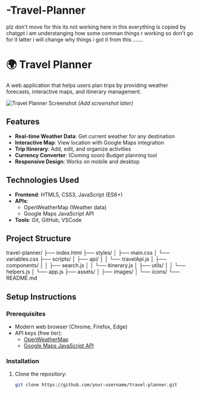 # -Travel-Planner


plz don't move for this its not working here in this everything is copied by chatgpt i am understanging how some comman things r working so don't go for it latter i will change why things i got it from this .......
# 🌍 Travel Planner

A web application that helps users plan trips by providing weather forecasts, interactive maps, and itinerary management.

![Travel Planner Screenshot](./assets/screenshot.png) *(Add screenshot later)*

## Features

- **Real-time Weather Data**: Get current weather for any destination
- **Interactive Map**: View location with Google Maps integration
- **Trip Itinerary**: Add, edit, and organize activities
- **Currency Converter**: (Coming soon) Budget planning tool
- **Responsive Design**: Works on mobile and desktop

## Technologies Used

- **Frontend**: HTML5, CSS3, JavaScript (ES6+)
- **APIs**: 
  - OpenWeatherMap (Weather data)
  - Google Maps JavaScript API
- **Tools**: Git, GitHub, VSCode

## Project Structure
travel-planner/
├── index.html
├── styles/
│ ├── main.css
│ └── variables.css
├── scripts/
│ ├── api/
│ │ └── travelApi.js
│ ├── components/
│ │ ├── search.js
│ │ └── itinerary.js
│ ├── utils/
│ │ └── helpers.js
│ └── app.js
├── assets/
│ ├── images/
│ └── icons/
└── README.md



## Setup Instructions

### Prerequisites
- Modern web browser (Chrome, Firefox, Edge)
- API keys (free tier):
  - [OpenWeatherMap](https://openweathermap.org/api)
  - [Google Maps JavaScript API](https://developers.google.com/maps/documentation/javascript/get-api-key)

### Installation
1. Clone the repository:
   ```bash
   git clone https://github.com/your-username/travel-planner.git
   

